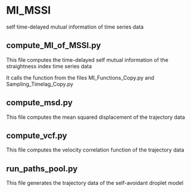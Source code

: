 # MI_MSSI
self time-delayed mutual information of time series data

## compute_MI_of_MSSI.py
This file computes the time-delayed self mutual information of the straightness index time series data

It calls the function from the files MI_Functions_Copy.py and Sampling_Timelag_Copy.py

## compute_msd.py
This file computes the mean squared displacement of the trajectory data

## compute_vcf.py
This file computes the velocity correlation function of the trajectory data

## run_paths_pool.py
This file generates the trajectory data of the self-avoidant droplet model

